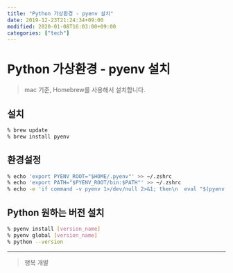 ```yaml
---
title: "Python 가상환경 - pyenv 설치"
date: 2019-12-23T21:24:34+09:00
modified: 2020-01-08T16:03:00+09:00
categories: ["tech"]
---
```


# Python 가상환경 - pyenv 설치

> mac 기준, Homebrew를 사용해서 설치합니다.

## 설치

```bash
% brew update
% brew install pyenv
```

## 환경설정

```bash
% echo 'export PYENV_ROOT="$HOME/.pyenv"' >> ~/.zshrc
% echo 'export PATH="$PYENV_ROOT/bin:$PATH"' >> ~/.zshrc
% echo -e 'if command -v pyenv 1>/dev/null 2>&1; then\n  eval "$(pyenv init -)"\nfi' >> ~/.zshrc
```

## Python 원하는 버전 설치

```bash
% pyenv install [version_name]
% pyenv global [version_name]
% python --version
```

---

> 행복 개발
